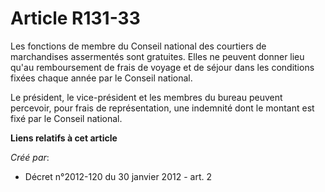 # Article R131-33

Les fonctions de membre du Conseil national des courtiers de marchandises assermentés sont gratuites. Elles ne peuvent donner
lieu qu'au remboursement de frais de voyage et de séjour dans les conditions fixées chaque année par le Conseil national. 

Le président, le vice-président et les membres du bureau peuvent percevoir, pour frais de représentation, une indemnité dont
le montant est fixé par le Conseil national.

**Liens relatifs à cet article**

_Créé par_:

  - Décret n°2012-120 du 30 janvier 2012 - art. 2

